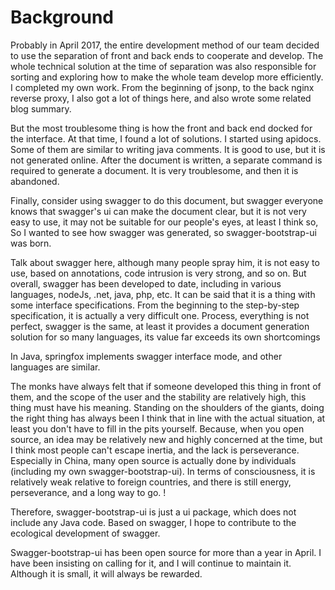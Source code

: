 # Background

Probably in April 2017, the entire development method of our team decided to use the separation of front and back ends to cooperate and develop. The whole technical solution at the time of separation was also responsible for sorting and exploring how to make the whole team develop more efficiently. I completed my own work. From the beginning of jsonp, to the back nginx reverse proxy, I also got a lot of things here, and also wrote some related blog summary.

But the most troublesome thing is how the front and back end docked for the interface. At that time, I found a lot of solutions. I started using apidocs. Some of them are similar to writing java comments. It is good to use, but it is not generated online. After the document is written, a separate command is required to generate a document. It is very troublesome, and then it is abandoned.

Finally, consider using swagger to do this document, but swagger everyone knows that swagger's ui can make the document clear, but it is not very easy to use, it may not be suitable for our people's eyes, at least I think so, So I wanted to see how swagger was generated, so swagger-bootstrap-ui was born.

Talk about swagger here, although many people spray him, it is not easy to use, based on annotations, code intrusion is very strong, and so on. But overall, swagger has been developed to date, including in various languages, nodeJs, .net, java, php, etc. It can be said that it is a thing with some interface specifications. From the beginning to the step-by-step specification, it is actually a very difficult one. Process, everything is not perfect, swagger is the same, at least it provides a document generation solution for so many languages, its value far exceeds its own shortcomings

In Java, springfox implements swagger interface mode, and other languages are similar.

The monks have always felt that if someone developed this thing in front of them, and the scope of the user and the stability are relatively high, this thing must have his meaning. Standing on the shoulders of the giants, doing the right thing has always been I think that in line with the actual situation, at least you don't have to fill in the pits yourself. Because, when you open source, an idea may be relatively new and highly concerned at the time, but I think most people can't escape inertia, and the lack is perseverance. Especially in China, many open source is actually done by individuals (including my own swagger-bootstrap-ui). In terms of consciousness, it is relatively weak relative to foreign countries, and there is still energy, perseverance, and a long way to go. !

Therefore, swagger-bootstrap-ui is just a ui package, which does not include any Java code. Based on swagger, I hope to contribute to the ecological development of swagger.

Swagger-bootstrap-ui has been open source for more than a year in April. I have been insisting on calling for it, and I will continue to maintain it. Although it is small, it will always be rewarded.
 
 
 